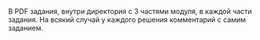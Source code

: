В PDF задания, внутри директория с 3 частями модуля, в каждой части задания.
На всякий случай у каждого решения комментарий с самим заданием.
